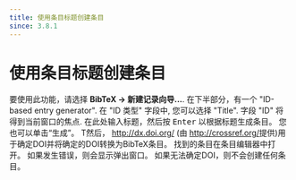 ```yaml
---
title: 使用条目标题创建条目
since: 3.8.1
---
```


# 使用条目标题创建条目

要使用此功能，请选择 **BibTeX → 新建记录向导...**.
在下半部分，有一个 "ID-based entry generator".
在 "ID 类型" 字段中, 您可以选择 "Title".
字段 "ID" 将得到当前窗口的焦点.
在此处输入标题，然后按 <kbd>Enter</kbd> 以根据标题生成条目。
您也可以单击“生成”。
T然后， <http://dx.doi.org/> (由 <http://crossref.org/>提供)用于确定DOI并将确定的DOI转换为BibTeX条目。
找到的条目在条目编辑器中打开。
如果发生错误，则会显示弹出窗口。
如果无法确定DOI，则不会创建任何条目。
